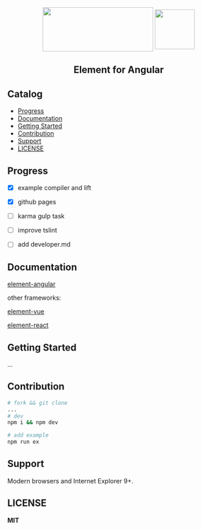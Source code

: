 
<div align="center">
<img src="https://camo.githubusercontent.com/462f24153b8e8739c8ea71f7102585c4cb0e1575/68747470733a2f2f63646e2e7261776769742e636f6d2f456c656d6546452f656c656d656e742f6465762f656c656d656e745f6c6f676f2e737667" width="250" height="100" align="center">
<img src="https://angular.cn/assets/images/logos/angular/angular.svg" width="90" height="90" align="center">
</div>

<h2 align="center">Element for Angular</h2>


## Catalog

-  [Progress](#progress)
-  [Documentation](#documentation)
-  [Getting Started](#getting-started)
-  [Contribution](#contribution)
-  [Support](#support)
-  [LICENSE](#license)



## Progress

- [x] example compiler and lift
- [x] github pages
- [ ] karma gulp task
- [ ] improve tslint
- [ ] add developer.md


## Documentation

[element-angular](https://eleme.github.io/element-angular/)

other frameworks:

[element-vue](http://element.eleme.io/#/zh-CN/component/installation)

[element-react](https://eleme.github.io/element-react/#/zh-CN/quick-start)


## Getting Started

...



## Contribution

```bash
# fork && git clone
...
# dev
npm i && npm dev

# add example
npm run ex

```


## Support

Modern browsers and Internet Explorer 9+.


## LICENSE

**MIT**